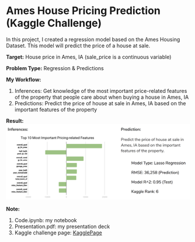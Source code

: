 # Ames House Pricing Prediction (Kaggle Challenge)

In this project, I created a regression model based on the Ames Housing Dataset. This model will predict the price of a house at sale.

**Target:**
House price in Ames, IA (sale_price is a continuous variable)

**Problem Type:**
Regression & Predictions

**My Workflow:**
1. Inferences: Get knowledge of the most important price-related features of the property that people care about when buying a house in Ames, IA
2. Predictions: Predict the price of house at sale in Ames, IA based on the important features of the property

**Result:**
![answer](Final_Answer.png)

**Note:**
1. Code.ipynb: my notebook
2. Presentation.pdf: my presentation deck
3. Kaggle challenge page: [KagglePage](https://www.kaggle.com/c/dsi-us-4-project-2-regression-challenge)
